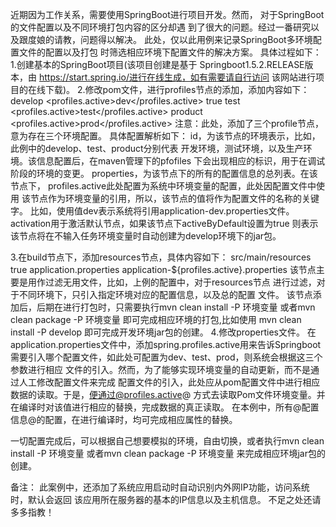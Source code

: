    近期因为工作关系，需要使用SpringBoot进行项目开发。然而，
对于SpringBoot的文件配置以及不同环境打包内容的区分却遇
到了很大的问题。经过一番研究以及跟度娘的请教，问题得以解决。
此处，仅以此用例来记录SpringBoot多环境配置文件的配置以及打包
时筛选相应环境下配置文件的解决方案。
   具体过程如下：
   1.创建基本的SpringBoot项目(该项目创建是基于
   Springboot1.5.2.RELEASE版本，由
   https://start.spring.io/进行在线生成，如有需要请自行访问
   该网站进行项目的在线下载)。
   2.修改pom文件，进行profiles节点的添加，添加内容如下：
       <profiles>
           <!--设置开发环境信息-->
           <profile>
               <id>develop</id>
               <properties>
                   <!--指定配置环境中引用的配置文件的环境  变量信息-->
                   <profiles.active>dev</profiles.active>
               </properties>
               <!--设置为默认的激活节点-->
               <activation>
                   <activeByDefault>true</activeByDefault>
               </activation>
           </profile>
           <!--设置测试环境信息-->
           <profile>
               <id>test</id>
               <properties>
                   <!--指定配置环境中引用的配置文件的环境  变量信息-->
                   <profiles.active>test</profiles.active>
               </properties>
           </profile>
           <!--设置生产环境信息-->
           <profile>
               <id>product</id>
               <properties>
                   <!--指定配置环境中引用的配置文件的环境  变量信息-->
                   <profiles.active>prod</profiles.active>
               </properties>
           </profile>
       </profiles>
       注意：此处，添加了三个profile节点，意为存在三个环境配置。
       具体配置解析如下：
       id，为该节点的环境表示，比如，此例中的develop、test、product分别代表
       开发环境，测试环境，以及生产环境。该信息配置后，在maven管理下的pfofiles
       下会出现相应的标识，用于在调试阶段的环境的变更。
       properties，为该节点下的所有的配置信息的总列表。在该节点下，
       profiles.active此处配置为系统中环境变量的配置，此处因配置文件中使用
       该节点作为环境变量的引用，所以，该节点的值将作为配置文件的名称的关键字。
       比如，使用值dev表示系统将引用application-dev.properties文件。
       activation用于激活默认节点，如果该节点下activeByDefault设置为true
       则表示该节点将在不输入任务环境变量时自动创建为develop环境下的jar包。
       
   3.在build节点下，添加resources节点，具体内容如下：
        <resources>
            <resource>
                <directory>src/main/resources</directory>
                <!--resource的filtering属性用来表示资源文件中的占位符是否需要被替换，true为需要替换-->
                <filtering>true</filtering>
                <!--引入资源文件信息-->
                <includes>
                    <include>application.properties</include>
                    <include>application-${profiles.active}.properties</include>
                </includes>
            </resource>
        </resources>
        该节点主要是用作过滤无用文件，比如，上例的配置中，对于resources节点
        进行过滤，对于不同环境下，只引入指定环境对应的配置信息，以及总的配置
        文件。
      该节点添加后，后期在进行打包时，只需要执行mvn clean install -P 环境变量
      或者mvn clean package -P 环境变量 即可完成相应环境的打包,比如使用
      mvn clean install -P develop 即可完成开发环境jar包的创建。
   4.修改properties文件。
     在application.properties文件中，添加spring.profiles.active用来告诉Springboot
     需要引入哪个配置文件，如此处可配置为dev、test、prod，则系统会根据这三个参数进行相应
     文件的引入。然而，为了能够实现环境变量的自动更新，而不是通过人工修改配置文件来完成
     配置文件的引入，此处应从pom配置文件中进行相应数据的读取。于是，便通过@profiles.active@
     方式去读取Pom文件环境变量。并在编译时对该值进行相应的替换，完成数据的真正读取。
     在本例中，所有@配置信息@的配置，在进行编译时，均可完成相应属性的替换。
     
   一切配置完成后，可以根据自己想要模拟的环境，自由切换，或者执行mvn clean install -P 环境变量
或者mvn clean package -P 环境变量 来完成相应环境jar包的创建。

备注：
    此案例中，还添加了系统应用启动时自动识别内外网IP功能，访问系统时，默认会返回
    该应用所在服务器的基本的IP信息以及主机信息。
   不足之处还请多多指教！